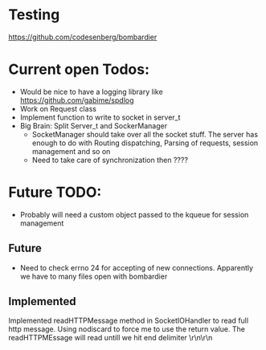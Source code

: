 # Testing
https://github.com/codesenberg/bombardier

# Current open Todos:
- Would be nice to have a logging library like https://github.com/gabime/spdlog
- Work on Request class
- Implement function to write to socket in server_t
- Big Brain: Split Server_t and SockerManager
  - SocketManager should take over all the socket stuff. The server has enough to do with Routing dispatching, Parsing of requests, session management and so on
  - Need to take care of synchronization then ????

# Future TODO:
- Probably will need a custom object passed to the kqueue for session management

## Future
- Need to check errno 24 for accepting of new connections. Apparently we have to many files open with bombardier


## Implemented
Implemented readHTTPMessage method in SocketIOHandler to read full http message.
Using nodiscard to force me to use the return value.
The readHTTPMEssage will read untill we hit end delimiter \r\n\r\n

